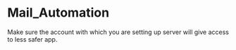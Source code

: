 # Mail_Automation
Make sure the account with which you are setting up server will give access to less safer app.

